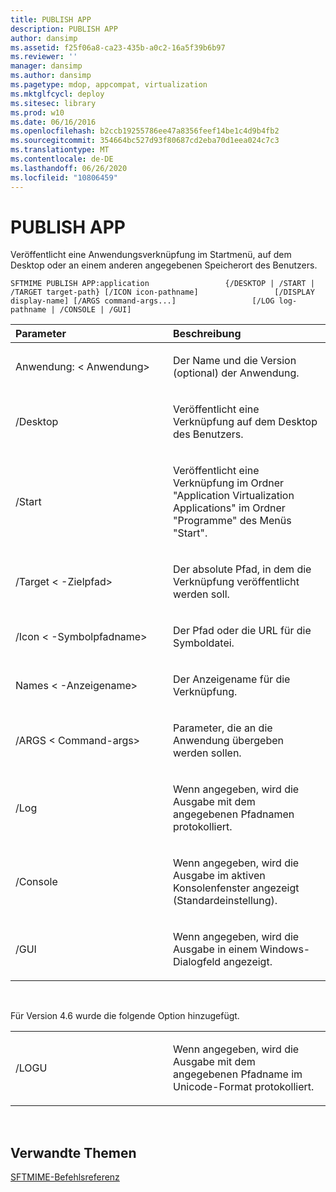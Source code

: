 ```yaml
---
title: PUBLISH APP
description: PUBLISH APP
author: dansimp
ms.assetid: f25f06a8-ca23-435b-a0c2-16a5f39b6b97
ms.reviewer: ''
manager: dansimp
ms.author: dansimp
ms.pagetype: mdop, appcompat, virtualization
ms.mktglfcycl: deploy
ms.sitesec: library
ms.prod: w10
ms.date: 06/16/2016
ms.openlocfilehash: b2ccb19255786ee47a8356feef14be1c4d9b4fb2
ms.sourcegitcommit: 354664bc527d93f80687cd2eba70d1eea024c7c3
ms.translationtype: MT
ms.contentlocale: de-DE
ms.lasthandoff: 06/26/2020
ms.locfileid: "10806459"
---
```

# PUBLISH APP


Veröffentlicht eine Anwendungsverknüpfung im Startmenü, auf dem Desktop oder an einem anderen angegebenen Speicherort des Benutzers.

`SFTMIME PUBLISH APP:application                 {/DESKTOP | /START | /TARGET target-path} [/ICON icon-pathname]                 [/DISPLAY display-name] [/ARGS command-args...]                 [/LOG log-pathname | /CONSOLE | /GUI]`

<table>
<colgroup>
<col width="50%" />
<col width="50%" />
</colgroup>
<thead>
<tr class="header">
<th align="left">Parameter</th>
<th align="left">Beschreibung</th>
</tr>
</thead>
<tbody>
<tr class="odd">
<td align="left"><p>Anwendung: &lt; Anwendung&gt;</p></td>
<td align="left"><p>Der Name und die Version (optional) der Anwendung.</p></td>
</tr>
<tr class="even">
<td align="left"><p>/Desktop</p></td>
<td align="left"><p>Veröffentlicht eine Verknüpfung auf dem Desktop des Benutzers.</p></td>
</tr>
<tr class="odd">
<td align="left"><p>/Start</p></td>
<td align="left"><p>Veröffentlicht eine Verknüpfung im Ordner "Application Virtualization Applications" im Ordner "Programme" des Menüs "Start".</p></td>
</tr>
<tr class="even">
<td align="left"><p>/Target &lt; -Zielpfad&gt;</p></td>
<td align="left"><p>Der absolute Pfad, in dem die Verknüpfung veröffentlicht werden soll.</p></td>
</tr>
<tr class="odd">
<td align="left"><p>/Icon &lt; -Symbolpfadname&gt;</p></td>
<td align="left"><p>Der Pfad oder die URL für die Symboldatei.</p></td>
</tr>
<tr class="even">
<td align="left"><p>Names &lt; -Anzeigename&gt;</p></td>
<td align="left"><p>Der Anzeigename für die Verknüpfung.</p></td>
</tr>
<tr class="odd">
<td align="left"><p>/ARGS &lt; Command-args&gt;</p></td>
<td align="left"><p>Parameter, die an die Anwendung übergeben werden sollen.</p></td>
</tr>
<tr class="even">
<td align="left"><p>/Log</p></td>
<td align="left"><p>Wenn angegeben, wird die Ausgabe mit dem angegebenen Pfadnamen protokolliert.</p></td>
</tr>
<tr class="odd">
<td align="left"><p>/Console</p></td>
<td align="left"><p>Wenn angegeben, wird die Ausgabe im aktiven Konsolenfenster angezeigt (Standardeinstellung).</p></td>
</tr>
<tr class="even">
<td align="left"><p>/GUI</p></td>
<td align="left"><p>Wenn angegeben, wird die Ausgabe in einem Windows-Dialogfeld angezeigt.</p></td>
</tr>
</tbody>
</table>

 

Für Version 4.6 wurde die folgende Option hinzugefügt.

<table>
<colgroup>
<col width="50%" />
<col width="50%" />
</colgroup>
<tbody>
<tr class="odd">
<td align="left"><p>/LOGU</p></td>
<td align="left"><p>Wenn angegeben, wird die Ausgabe mit dem angegebenen Pfadname im Unicode-Format protokolliert.</p></td>
</tr>
</tbody>
</table>

 

## Verwandte Themen


[SFTMIME-Befehlsreferenz](sftmime--command-reference.md)

 

 





